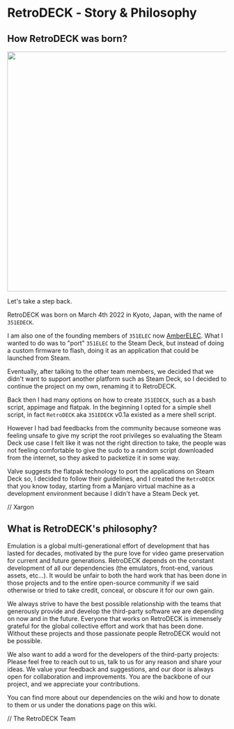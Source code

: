 # RetroDECK ‐ Story & Philosophy

## How RetroDECK was born?

<img src="../../wiki_images/logos/351-deck-logo.png" width="550">

Let's take a step back.

RetroDECK was born on March 4th 2022 in Kyoto, Japan, with the name of `351EDECK`.

I am also one of the founding members of `351ELEC` now [AmberELEC](https://amberelec.org/).
What I wanted to do was to "port" `351ELEC` to the Steam Deck, but instead of doing a custom firmware to flash, doing it as an application that could be launched from Steam.

Eventually, after talking to the other team members, we decided that we didn't want to support another platform such as Steam Deck, so I decided to continue the project on my own, renaming it to RetroDECK.

Back then I had many options on how to create `351EDECK`, such as a bash script, appimage and flatpak.
In the beginning I opted for a simple shell script, in fact `RetroDECK` aka `351EDECK` v0.1a existed as a mere shell script.

However I had bad feedbacks from the community because someone was feeling unsafe to give my script the root privileges so evaluating the Steam Deck use case I felt like it was not the right direction to take, the people was not feeling comfortable to give the sudo to a random script downloaded from the internet, so they asked to packetize it in some way.

Valve suggests the flatpak technology to port the applications on Steam Deck so, I decided to follow their guidelines, and I created the `RetroDECK` that you know today, starting from a Manjaro virtual machine as a development environment because I didn't have a Steam Deck yet.

// Xargon

## What is RetroDECK's philosophy?
Emulation is a global multi-generational effort of development that has lasted for decades, motivated by the pure love for video game preservation for current and future generations. RetroDECK depends on the constant development of all our dependencies (the emulators, front-end, various assets, etc…). It would be unfair to both the hard work that has been done in those projects and to the entire open-source community if we said otherwise or tried to take credit, conceal, or obscure it for our own gain.

We always strive to have the best possible relationship with the teams that generously provide and develop the third-party software we are depending on now and in the future. Everyone that works on RetroDECK is immensely grateful for the global collective effort and work that has been done. Without these projects and those passionate people RetroDECK would not be possible.

We also want to add a word for the developers of the third-party projects: Please feel free to reach out to us, talk to us for any reason and share your ideas. We value your feedback and suggestions, and our door is always open for collaboration and improvements. You are the backbone of our project, and we appreciate your contributions.

You can find more about our dependencies on the wiki and how to donate to them or us under the donations page on this wiki.

// The RetroDECK Team
